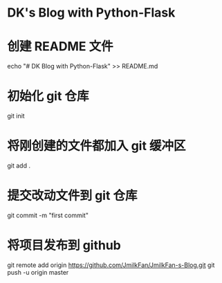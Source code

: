 # DK's Blog with Python-Flask


# 创建 README 文件
echo "# DK Blog with Python-Flask" >> README.md

# 初始化 git 仓库
git init

# 将刚创建的文件都加入 git 缓冲区
git add .

# 提交改动文件到 git 仓库
git commit -m "first commit"

# 将项目发布到 github
git remote add origin https://github.com/JmilkFan/JmilkFan-s-Blog.git
git push -u origin master


